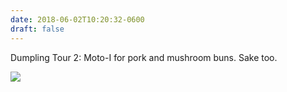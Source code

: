 ```yaml
---
date: 2018-06-02T10:20:32-0600
draft: false
---
```




Dumpling Tour 2: Moto-I for pork and mushroom buns. Sake too.

![](/images/2018/b548c95cc9.jpg)



